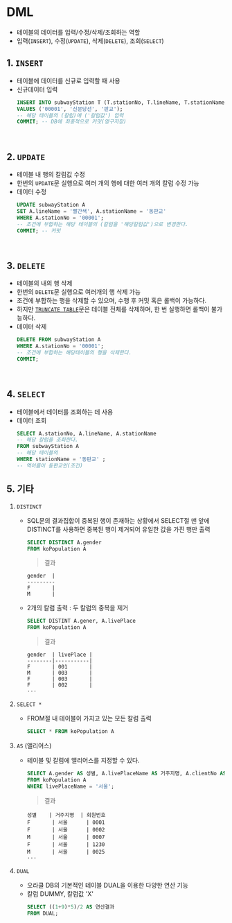 # DML
- 테이블의 데이터를 입력/수정/삭제/조회하는 역할
- 입력(```INSERT```), 수정(```UPDATE```), 삭제(```DELETE```), 조회(```SELECT```)

## 1. ```INSERT```
- 테이블에 데이터를 신규로 입력할 때 사용
- 신규데이터 입력
    ```sql
    INSERT INTO subwayStation T (T.stationNo, T.lineName, T.stationName)
    VALUES ('00001', '신분당선', '판교');
    -- 해당 테이블의 (칼럼)에 ('칼럼값') 입력
    COMMIT; -- DB에 최종적으로 커밋(영구저장)
    ```

<BR>

## 2. ```UPDATE```
- 테이블 내 행의 칼럼값 수정
- 한번의 ```UPDATE```문 실행으로 여러 개의 행에 대한 여러 개의 칼럼 수정 가능
- 데이터 수정
    ```sql
    UPDATE subwayStation A
    SET A.lineName = '빨간색', A.stationName = '동판교'
    WHERE A.stationNo = '00001';
    -- 조건에 부합하는 해당 테이블의 (칼럼을 '해당칼럼값')으로 변경한다.
    COMMIT; -- 커밋
    ```

<BR>

## 3. ```DELETE```
- 테이블의 내의 행 삭제
- 한번의 ```DELETE```문 실행으로 여러개의 행 삭제 가능
- 조건에 부합하는 행을 삭제할 수 있으며, 수행 후 커밋 혹은 롤백이 가능하다.
- 하지만 [```TRUNCATE TABLE```](https://github.com/Jserim420/database/blob/main/SQL/DDL.md#4-%EA%B8%B0%ED%83%80)문은 테이블 전체를 삭제하며, 한 번 실행하면 롤백이 불가능하다.
- 데이터 삭제
    ```sql
    DELETE FROM subwayStation A
    WHERE A.stationNo = '00001';
    -- 조건에 부합하는 해당테이블의 행을 삭제한다.
    COMMIT;
    ```

<BR>

## 4. ```SELECT```
- 테이블에서 데이터를 조회하는 데 사용
- 데이터 조회
    ```SQL
    SELECT A.stationNo, A.lineName, A.stationName
    -- 해당 칼럼을 조회한다.
    FROM subwayStation A
    -- 해당 테이블의
    WHERE stationName = '동판교' ;
    -- 역이름이 동판교인(조건)
    ```

## 5. 기타

1. ```DISTINCT```
    - SQL문의 결과집합이 중복된 행이 존재하는 상황에서 SELECT절 맨 앞에 DISTINCT를 사용하면 중복된 행이 제거되어 유일한 값을 가진 행만 출력
        ```SQL
        SELECT DISTINCT A.gender
        FROM koPopulation A
        ```
        > 결과
        ```
        gender  |
        ---------
        F       |
        M       |
        ```       
    - 2개의 칼럼 출력 : 두 칼럼의 중복을 제거
        ```sql
        SELECT DISTINT A.gener, A.livePlace
        FROM koPopulation A
        ```
        > 결과 
        ```
        gender  | livePlace |
        --------|-----------|
        F       | 001       |
        M       | 003       |
        F       | 003       |
        F       | 002       |
        ···
        ```

2. ```SELECT *```
    - FROM절 내 테이블이 가지고 있는 모든 칼럼 출력
        ```SQL
        SELECT * FROM koPopulation A
        ```

3. ```AS``` (앨리어스)
    - 테이블 및 칼럼에 앨리어스를 지정할 수 있다.
        ```sql
        SELECT A.gender AS 성별, A.livePlaceName AS 거주지명, A.clientNo AS 회원번호
        FROM koPopulation A
        WHERE livePlaceName = '서울';
        ```
        > 결과
        ```
        성별    | 거주지명  | 회원번호
        F       | 서울      | 0001
        F       | 서울      | 0002
        M       | 서울      | 0007
        F       | 서울      | 1230
        M       | 서울      | 0025
        ···
        ```

4. ```DUAL```
    - 오라클 DB의 기본적인 테이블 DUAL을 이용한 다양한 연산 기능
    - 칼럼 DUMMY, 칼럼값 'X'
        ```SQL
        SELECT ((1+9)*5)/2 AS 연산결과
        FROM DUAL;
        ```